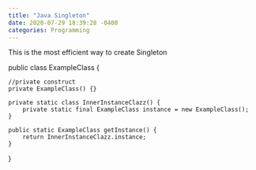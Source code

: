 ```yaml
---
title: "Java Singleton"
date: 2020-07-29 18:39:28 -0400
categories: Programming
---
```

This is the most efficient way to create Singleton

public class ExampleClass {

    //private construct
    private ExampleClass() {}

    private static class InnerInstanceClazz() {
        private static final ExampleClass instance = new ExampleClass();
    }

    public static ExampleClass getInstance() {
        return InnerInstanceClazz.instance;
    }
}
